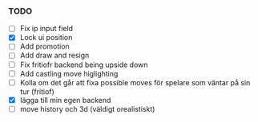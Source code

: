 ### TODO
- [ ] Fix ip input field
- [x] Lock ui position
- [ ] Add promotion
- [ ] Add draw and resign
- [ ] Fix fritiofr backend being upside down
- [ ] Add castling move higlighting
- [ ] Kolla om det går att fixa possible moves för spelare som väntar på sin tur (fritiof)
- [x] lägga till min egen backend
- [ ] move history och 3d (väldigt orealistiskt)
